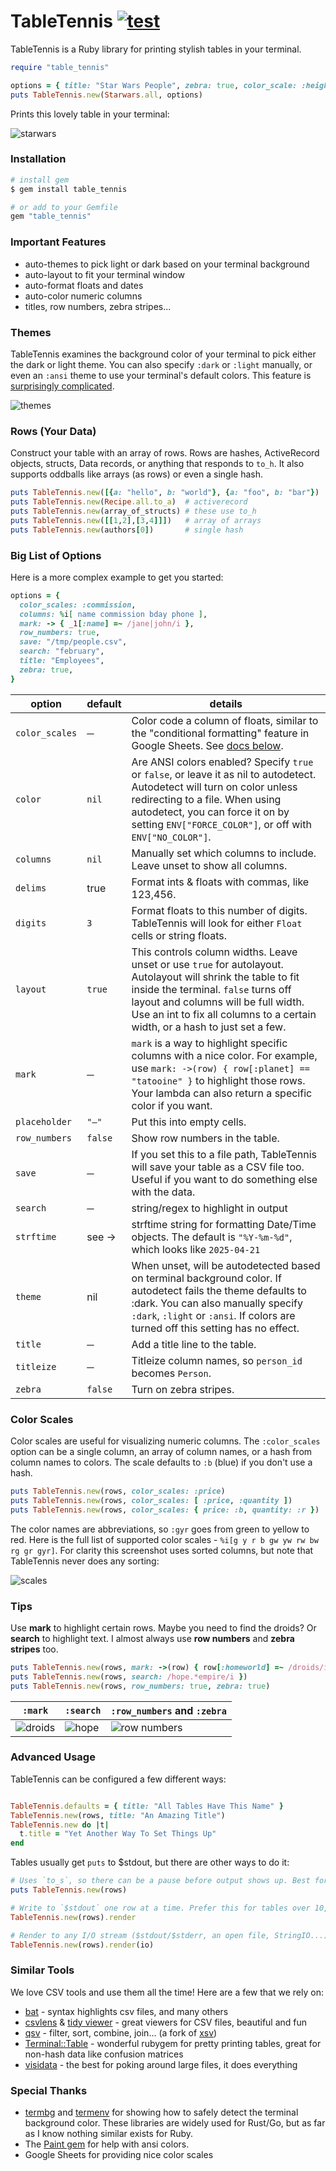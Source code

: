 # TableTennis [![test](https://github.com/gurgeous/table_tennis/actions/workflows/test.yml/badge.svg)](https://github.com/gurgeous/table_tennis/actions/workflows/test.yml)

TableTennis is a Ruby library for printing stylish tables in your terminal.

```rb
require "table_tennis"

options = { title: "Star Wars People", zebra: true, color_scale: :height }
puts TableTennis.new(Starwars.all, options)
```

Prints this lovely table in your terminal:

![starwars](./screenshots/dark.png)

### Installation

```ruby
# install gem
$ gem install table_tennis

# or add to your Gemfile
gem "table_tennis"
```

### Important Features

- auto-themes to pick light or dark based on your terminal background
- auto-layout to fit your terminal window
- auto-format floats and dates
- auto-color numeric columns
- titles, row numbers, zebra stripes...

### Themes

TableTennis examines the background color of your terminal to pick either the dark or light theme. You can also specify `:dark` or `:light` manually, or even an `:ansi` theme to use your terminal's default colors. This feature is [surprisingly complicated](https://github.com/gurgeous/table_tennis/blob/main/lib/table_tennis/util/termbg.rb).

![themes](./screenshots/themes.png)

### Rows (Your Data)

Construct your table with an array of rows. Rows are hashes, ActiveRecord objects, structs, Data records, or anything that responds to `to_h`. It also supports oddballs like arrays (as rows) or even a single hash.

```ruby
puts TableTennis.new([{a: "hello", b: "world"}, {a: "foo", b: "bar"})
puts TableTennis.new(Recipe.all.to_a)  # activerecord
puts TableTennis.new(array_of_structs) # these use to_h
puts TableTennis.new([[1,2],[3,4]]])   # array of arrays
puts TableTennis.new(authors[0])       # single hash
```

### Big List of Options

Here is a more complex example to get you started:

```ruby
options = {
  color_scales: :commission,
  columns: %i[ name commission bday phone ],
  mark: -> { _1[:name] =~ /jane|john/i },
  row_numbers: true,
  save: "/tmp/people.csv",
  search: "february",
  title: "Employees",
  zebra: true,
}
```

| option | default | details |
| ------ | ------- | ------- |
| `color_scales` | ─ | Color code a column of floats, similar to the "conditional formatting" feature in Google Sheets. See [docs below](#color-scales). |
| `color` | `nil` | Are ANSI colors enabled? Specify `true` or `false`, or leave it as nil to autodetect. Autodetect will turn on color unless redirecting to a file. When using autodetect, you can force it on by setting `ENV["FORCE_COLOR"]`, or off with `ENV["NO_COLOR"]`. |
| `columns` | `nil` | Manually set which columns to include. Leave unset to show all columns.
| `delims` | true | Format ints & floats with commas, like 123,456. |
| `digits` | `3` | Format floats to this number of digits. TableTennis will look for either `Float` cells or string floats. |
| `layout` | `true` | This controls column widths. Leave unset or use `true` for autolayout. Autolayout will shrink the table to fit inside the terminal. `false` turns off layout and columns will be full width. Use an int to fix all columns to a certain width, or a hash to just set a few. |
| `mark` | ─ | `mark` is a way to highlight specific columns with a nice color. For example, use `mark: ->(row) { row[:planet] == "tatooine" }` to highlight those rows. Your lambda can also return a specific color if you want.
| `placeholder` | `"—"` | Put this into empty cells. |
| `row_numbers` | `false` | Show row numbers in the table. |
| `save` | ─ | If you set this to a file path, TableTennis will save your table as a CSV file too. Useful if you want to do something else with the data. |
| `search` | ─ | string/regex to highlight in output |
| `strftime` | see → | strftime string for formatting Date/Time objects. The default is `"%Y-%m-%d"`, which looks like `2025-04-21`  |
| `theme` | nil | When unset, will be autodetected based on terminal background color. If autodetect fails the theme defaults to :dark. You can also manually specify `:dark`, `:light` or `:ansi`. If colors are turned off this setting has no effect.|
| `title` | ─ | Add a title line to the table. |
| `titleize` | ─ | Titleize column names, so `person_id` becomes `Person`. |
| `zebra` | `false` | Turn on zebra stripes. |

### Color Scales

Color scales are useful for visualizing numeric columns. The `:color_scales` option can be a single column, an array of column names, or a hash from column names to colors. The scale defaults to `:b` (blue) if you don't use a hash.

```ruby
puts TableTennis.new(rows, color_scales: :price)
puts TableTennis.new(rows, color_scales: [ :price, :quantity ])
puts TableTennis.new(rows, color_scales: { price: :b, quantity: :r })
```

The color names are abbreviations, so `:gyr` goes from green to yellow to red. Here is the full list of supported color scales - `%i[g y r b gw yw rw bw rg gr gyr]`. For clarity this screenshot uses sorted columns, but note that TableTennis never does any sorting:

![scales](./screenshots/scales.png)

### Tips

Use **mark** to highlight certain rows. Maybe you need to find the droids? Or **search** to highlight text. I almost always use **row numbers** and **zebra stripes** too.

```ruby
puts TableTennis.new(rows, mark: ->(row) { row[:homeworld] =~ /droids/i })
puts TableTennis.new(rows, search: /hope.*empire/i })
puts TableTennis.new(rows, row_numbers: true, zebra: true)
```

| `:mark` | `:search` | `:row_numbers` and `:zebra` |
| - | - | - |
| ![droids](./screenshots/droids.png) | ![hope](./screenshots/hope.png) | ![row numbers](./screenshots/row_numbers.png) |

### Advanced Usage

TableTennis can be configured a few different ways:

```ruby

TableTennis.defaults = { title: "All Tables Have This Name" }
TableTennis.new(rows, title: "An Amazing Title")
TableTennis.new do |t|
  t.title = "Yet Another Way To Set Things Up"
end
```

Tables usually get `puts` to $stdout, but there are other ways to do it:

```ruby
# Uses `to_s`, so there can be a pause before output shows up. Best for small tables.
puts TableTennis.new(rows)

# Write to `$stdout` one row at a time. Prefer this for tables over 10,000 rows.
TableTennis.new(rows).render

# Render to any I/O stream ($stdout/$stderr, an open file, StringIO...)
TableTennis.new(rows).render(io)
```

### Similar Tools

We love CSV tools and use them all the time! Here are a few that we rely on:

- [bat](https://github.com/sharkdp/bat) - syntax highlights csv files, and many others
- [csvlens](https://github.com/YS-L/csvlens) & [tidy viewer](https://github.com/alexhallam/tv) - great viewers for CSV files, beautiful and fun
- [qsv](https://github.com/dathere/qsv) - filter, sort, combine, join... (a fork of [xsv](https://github.com/BurntSushi/xsv))
- [Terminal::Table](https://github.com/tj/terminal-table) - wonderful rubygem for pretty printing tables, great for non-hash data like confusion matrices
- [visidata](https://www.visidata.org) - the best for poking around large files, it does everything

### Special Thanks

- [termbg](https://github.com/dalance/termbg) and [termenv](https://github.com/muesli/termenv) for showing how to safely detect the terminal background color. These libraries are widely used for Rust/Go, but as far as I know nothing similar exists for Ruby.
- The [Paint gem](https://github.com/janlelis/paint) for help with ansi colors.
- Google Sheets for providing nice color scales
